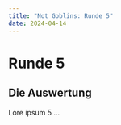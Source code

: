 ```yaml
---
title: "Not Goblins: Runde 5"
date: 2024-04-14
---
```

# Runde 5
## Die Auswertung

Lore ipsum 5 ... 